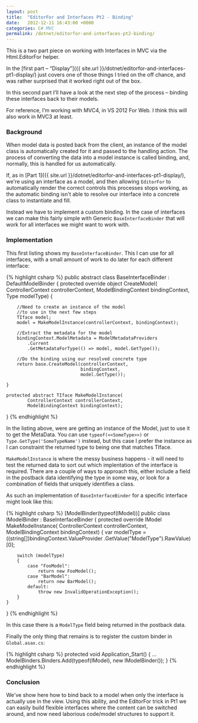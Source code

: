 ```yaml
---
layout: post
title:  "EditorFor and Interfaces Pt2 - Binding"
date:   2012-12-11 16:43:00 +0000
categories: C# MVC
permalink: /dotnet/editorfor-and-interfaces-pt2-binding/
---
```


This is a two part piece on working with Interfaces in MVC via the Html.EditorFor helper.

In the [first part – “Display”]({{ site.url }}/dotnet/editorfor-and-interfaces-pt1-display/) just covers one of those things I tried on the off chance, and was rather surprised that it worked right out of the box.

In this second part I’ll have a look at the next step of the process – binding these interfaces back to their models.

For reference, I’m working with MVC4, in VS 2012 For Web. I think this will also work in MVC3 at least.

### Background

When model data is posted back from the client, an instance of the model class is automatically created for it and passed to the handling action. The process of converting the data into a model instance is called binding, and, normally, this is handled for us automatically.

If, as in [Part 1]({{ site.url }}/dotnet/editorfor-and-interfaces-pt1-display/), we're using an interface as a model, and then allowing `EditorFor` to automatically render the correct controls this processes stops working, as the automatic binding isn't able to resolve our interface into a concrete class to instantiate and fill.

Instead we have to implement a custom binding. In the case of interfaces we can make this fairly simple with Generic `BaseInterfaceBinder` that will work for all interfaces we might want to work with.

### Implementation

This first listing shows my `BaseInterfaceBinder`. This I can use for all interfaces, with a small amount of work to do later for each different interface:

{% highlight csharp %}
public abstract class BaseInterfaceBinder<TIface> 
    : DefaultModelBinder
{
    protected override object CreateModel(
            ControllerContext controllerContext,
            ModelBindingContext bindingContext, Type modelType)
    {

        //Need to create an instance of the model 
        //to use in the next few steps
        TIface model;
        model = MakeModelInstance(controllerContext, bindingContext);

        //Extract the metadata for the model
        bindingContext.ModelMetadata = ModelMetadataProviders
            .Current
            .GetMetadataForType(() => model, model.GetType());

        //Do the binding using our resolved concrete type
        return base.CreateModel(controllerContext, 
                                bindingContext, 
                                model.GetType());

    }

    protected abstract TIface MakeModelInstance(
            ControllerContext controllerContext, 
            ModelBindingContext bindingContext);
}
{% endhighlight %}

In the listing above, were are getting an instance of the Model, just to use it to get the MetaData. You can use `typeof(<<SomeType>>)` or `Type.GetType('SomeTypeName')` instead, but this case I prefer the instance as I can constraint the returned type to being one that matches TIface.

`MakeModelInstance` is where the messy business happens - it will need to test the returned data to sort out which implentation of the interface is required. There are a couple of ways to approach this, either include a field in the postback data identifying the type in some way, or look for a combination of fields that uniquely identifies a class.

As such an implementation of `BaseInterfaceBinder` for a specific interface might look like this:

{% highlight csharp %}
[ModelBinder(typeof(IModel))]
public class IModelBinder : BaseInterfaceBinder<IModel>
{
    protected override IModel MakeModelInstance(
            ControllerContext controllerContext, 
            ModelBindingContext bindingContext)
    {
        var modelType = ((string[])bindingContext.ValueProvider
                                   .GetValue("ModelType").RawValue)[0];

        switch (modelType)
        {
            case "FooModel":
                return new FooModel();
            case "BarModel":
                return new BarModel();
            default:
                throw new InvalidOperationException();
        }
    }
}
{% endhighlight %}

In this case there is a `ModelType` field being returned in the postback data.

Finally the only thing that remains is to register the custom binder in `Global.asax.cs`:

{% highlight csharp %}
protected void Application_Start()
{
    ...
    ModelBinders.Binders.Add(typeof(IModel), new IModelBinder());
}
{% endhighlight %}

### Conclusion

We've show here how to bind back to a model when only the interface is actually use in the view. Using this ability, and the EditorFor trick in Pt1 we can easily build flexible interfaces where the content can be switched around, and now need laborious code/model structures to support it.